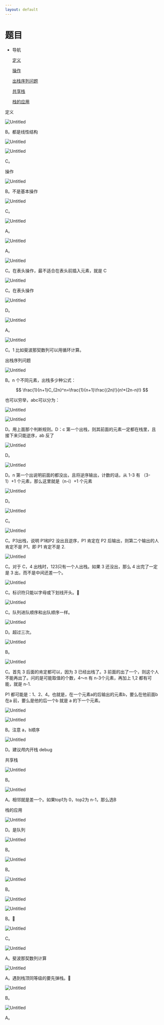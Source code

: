 ```yaml
---
layout: default
---
```

# 题目

- 导航
    
    [定义](%E9%A2%98%E7%9B%AE%200b1c8314247a472f8eeb460f683ca1d8.md)
    
    [操作](%E9%A2%98%E7%9B%AE%200b1c8314247a472f8eeb460f683ca1d8.md)
    
    [出栈序列问题](%E9%A2%98%E7%9B%AE%200b1c8314247a472f8eeb460f683ca1d8.md)
    
    [共享栈](%E9%A2%98%E7%9B%AE%200b1c8314247a472f8eeb460f683ca1d8.md)
    
    [栈的应用](%E9%A2%98%E7%9B%AE%200b1c8314247a472f8eeb460f683ca1d8.md)
    

定义

![Untitled](%E9%A2%98%E7%9B%AE%200b1c8314247a472f8eeb460f683ca1d8/Untitled.png)

B。都是线性结构

![Untitled](%E9%A2%98%E7%9B%AE%200b1c8314247a472f8eeb460f683ca1d8/Untitled%201.png)

![Untitled](%E9%A2%98%E7%9B%AE%200b1c8314247a472f8eeb460f683ca1d8/Untitled%202.png)

C。

操作

![Untitled](%E9%A2%98%E7%9B%AE%200b1c8314247a472f8eeb460f683ca1d8/Untitled%203.png)

B。不是基本操作

![Untitled](%E9%A2%98%E7%9B%AE%200b1c8314247a472f8eeb460f683ca1d8/Untitled%204.png)

C。

![Untitled](%E9%A2%98%E7%9B%AE%200b1c8314247a472f8eeb460f683ca1d8/Untitled%205.png)

A。

![Untitled](%E9%A2%98%E7%9B%AE%200b1c8314247a472f8eeb460f683ca1d8/Untitled%206.png)

A。

![Untitled](%E9%A2%98%E7%9B%AE%200b1c8314247a472f8eeb460f683ca1d8/Untitled%207.png)

C。在表头操作，最不适合在表头前插入元素，就是 C

![Untitled](%E9%A2%98%E7%9B%AE%200b1c8314247a472f8eeb460f683ca1d8/Untitled%208.png)

C。在表头操作

![Untitled](%E9%A2%98%E7%9B%AE%200b1c8314247a472f8eeb460f683ca1d8/Untitled%209.png)

D。

![Untitled](%E9%A2%98%E7%9B%AE%200b1c8314247a472f8eeb460f683ca1d8/Untitled%2010.png)

A。

![Untitled](%E9%A2%98%E7%9B%AE%200b1c8314247a472f8eeb460f683ca1d8/Untitled%2011.png)

C。1 比如斐波那契数列可以用循环计算。

出栈序列问题

![Untitled](%E9%A2%98%E7%9B%AE%200b1c8314247a472f8eeb460f683ca1d8/Untitled%2012.png)

B。n 个不同元素，出栈多少种公式：

$$
\frac{1}{n+1}C_{2n}^n=\frac{1}{n+1}\frac{(2n)!}{n!*(2n-n)!}
$$

也可以穷举，abc可以分为：

![Untitled](%E9%A2%98%E7%9B%AE%200b1c8314247a472f8eeb460f683ca1d8/Untitled%2013.png)

![Untitled](%E9%A2%98%E7%9B%AE%200b1c8314247a472f8eeb460f683ca1d8/Untitled%2014.png)

D。用上面那个判断规则。D：c 第一个出栈，则其前面的元素一定都在栈里，且接下来只能逆序，ab 反了

![Untitled](%E9%A2%98%E7%9B%AE%200b1c8314247a472f8eeb460f683ca1d8/Untitled%2015.png)

D。

![Untitled](%E9%A2%98%E7%9B%AE%200b1c8314247a472f8eeb460f683ca1d8/Untitled%2016.png)

D。n 第一个出说明前面的都没出，且将逆序输出，计数的话，从 1-3 有 （3-1）+1 个元素，那么这里就是（n-i）+1 个元素

![Untitled](%E9%A2%98%E7%9B%AE%200b1c8314247a472f8eeb460f683ca1d8/Untitled%2017.png)

D。

![Untitled](%E9%A2%98%E7%9B%AE%200b1c8314247a472f8eeb460f683ca1d8/Untitled%2018.png)

C。

![Untitled](%E9%A2%98%E7%9B%AE%200b1c8314247a472f8eeb460f683ca1d8/Untitled%2019.png)

C。P3出栈，说明 P1和P2 没出且逆序，P1 肯定在 P2 后输出，则第二个输出的人肯定不是 P1，即 P1 肯定不是 2.

![Untitled](%E9%A2%98%E7%9B%AE%200b1c8314247a472f8eeb460f683ca1d8/Untitled%2020.png)

C。对于 C，4 出栈时，123只有一个人出栈。如果 3 还没出，那么 4 出完了一定是 3 出，而不是中间还差一个。

![Untitled](%E9%A2%98%E7%9B%AE%200b1c8314247a472f8eeb460f683ca1d8/Untitled%2021.png)

C。标识符只能以字母或下划线开头。🤨

![Untitled](%E9%A2%98%E7%9B%AE%200b1c8314247a472f8eeb460f683ca1d8/Untitled%2022.png)

C。队列进队顺序和出队顺序一样。

![Untitled](%E9%A2%98%E7%9B%AE%200b1c8314247a472f8eeb460f683ca1d8/Untitled%2023.png)

D。超过三次。

![Untitled](%E9%A2%98%E7%9B%AE%200b1c8314247a472f8eeb460f683ca1d8/Untitled%2024.png)

B。

![Untitled](%E9%A2%98%E7%9B%AE%200b1c8314247a472f8eeb460f683ca1d8/Untitled%2025.png)

C。首先 3 后面的肯定都可以，因为 3 已经出栈了。3 前面的出了一个，则这个人不能再出了。问的是可能取值的个数，4～n 有 n-3个元素，再加上 1,2 都有可能，就是 n-1.

P1 都可能是：1、2、4。也就是，在一个元素a的后输出的元素b，要么在他前面b在a 前，要么是他的后一个b 就是 a 的下一个元素。

![Untitled](%E9%A2%98%E7%9B%AE%200b1c8314247a472f8eeb460f683ca1d8/Untitled%2026.png)

![Untitled](%E9%A2%98%E7%9B%AE%200b1c8314247a472f8eeb460f683ca1d8/Untitled%2027.png)

B。注意 a，b顺序

![Untitled](%E9%A2%98%E7%9B%AE%200b1c8314247a472f8eeb460f683ca1d8/Untitled%2028.png)

D。建议颅内开栈 debug

共享栈

![Untitled](%E9%A2%98%E7%9B%AE%200b1c8314247a472f8eeb460f683ca1d8/Untitled%2029.png)

B。

![Untitled](%E9%A2%98%E7%9B%AE%200b1c8314247a472f8eeb460f683ca1d8/Untitled%2030.png)

A。相邻就是差一个。如果top1为 0，top2为 n-1，那么选B

栈的应用

![Untitled](%E9%A2%98%E7%9B%AE%200b1c8314247a472f8eeb460f683ca1d8/Untitled%2031.png)

D。是队列

![Untitled](%E9%A2%98%E7%9B%AE%200b1c8314247a472f8eeb460f683ca1d8/Untitled%2032.png)

B。

![Untitled](%E9%A2%98%E7%9B%AE%200b1c8314247a472f8eeb460f683ca1d8/Untitled%2033.png)

B。

![Untitled](%E9%A2%98%E7%9B%AE%200b1c8314247a472f8eeb460f683ca1d8/Untitled%2034.png)

B。

![Untitled](%E9%A2%98%E7%9B%AE%200b1c8314247a472f8eeb460f683ca1d8/Untitled%2035.png)

![Untitled](%E9%A2%98%E7%9B%AE%200b1c8314247a472f8eeb460f683ca1d8/Untitled%2036.png)

B。🧐

![Untitled](%E9%A2%98%E7%9B%AE%200b1c8314247a472f8eeb460f683ca1d8/Untitled%2037.png)

C。

![Untitled](%E9%A2%98%E7%9B%AE%200b1c8314247a472f8eeb460f683ca1d8/Untitled%2038.png)

A。斐波那契数列计算

![Untitled](%E9%A2%98%E7%9B%AE%200b1c8314247a472f8eeb460f683ca1d8/Untitled%2039.png)

 A。遇到栈顶同等级的要先弹栈。🧐

![Untitled](%E9%A2%98%E7%9B%AE%200b1c8314247a472f8eeb460f683ca1d8/Untitled%2040.png)

B。

![Untitled](%E9%A2%98%E7%9B%AE%200b1c8314247a472f8eeb460f683ca1d8/Untitled%2041.png)

A。